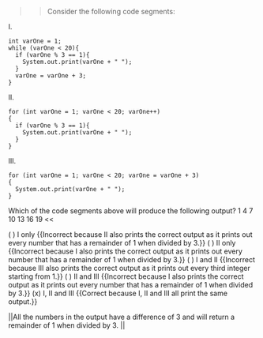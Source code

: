>>Consider the following code segments:</p>
<p>I.</p>
<pre><code class="java language-java">int varOne = 1;
while (varOne &lt; 20){
  if (varOne % 3 == 1){
    System.out.print(varOne + " ");
  }
  varOne = varOne + 3;    
}
</code></pre>
<p>II.</p>
<pre><code class="java language-java">for (int varOne = 1; varOne &lt; 20; varOne++)
{
  if (varOne % 3 == 1){
    System.out.print(varOne + " ");
  }
}
</code></pre>
<p>III.</p>
<pre><code class="java language-java">for (int varOne = 1; varOne &lt; 20; varOne = varOne + 3)
{
  System.out.print(varOne + " ");
}</code></pre>
<p>Which of the code segments above will produce the following output?
1 4 7 10 13 16 19 <<

( ) I only {{Incorrect because II also prints the correct output as it prints out every number that has a remainder of 1 when divided by 3.}}
( ) II only {{Incorrect because I also prints the correct output as it prints out every number that has a remainder of 1 when divided by 3.}}
( ) I and II {{Incorrect because III also prints the correct output as it prints out every third integer starting from 1.}}
( ) II and III {{Incorrect because I also prints the correct output as it prints out every number that has a remainder of 1 when divided by 3.}}
(x)  I, II and III {{Correct because I, II and III all print the same output.}}

||All the numbers in the output have a difference of 3 and will return a remainder of 1 when divided by 3. ||
